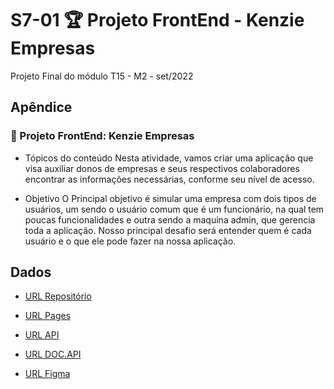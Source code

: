 
# S7-01 🏆 Projeto FrontEnd - Kenzie Empresas

Projeto Final do módulo T15 - M2 - set/2022


## Apêndice

### 🏁 Projeto FrontEnd: Kenzie Empresas

- Tópicos do conteúdo
Nesta atividade, vamos criar uma aplicação que visa auxiliar donos de empresas e seus respectivos colaboradores encontrar as informações necessárias, conforme seu nível de acesso.

- Objetivo
O Principal objetivo é simular uma empresa com dois tipos de usuários, um sendo o usuário comum que é um funcionário, na qual tem poucas funcionalidades e outra sendo a maquina admin, que gerencia toda a aplicação.
Nosso principal desafio será entender quem é cada usuário e o que ele pode fazer na nossa aplicação.

## Dados

- [URL Repositório](https://github.com/Kenzie-Academy-Brasil-Developers/m2-projeto-frotend-empresas-toledomg)

- [URL Pages](https://literate-parakeet-334938d9.pages.github.io)

- [URL API](https://github.com/Jardel-Kenzie/m2-api-empresas)

- [URL DOC.API](https://kenzie-academy-brasil-developers.github.io/m2-empresas-doc)

- [URL Figma](https://www.figma.com/file/EEEdGd0gL5iLzaspW8DPXE/Kenzie-Empresas-Oficial)
